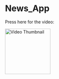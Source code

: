 # News_App
Press here for the video:

<a href="https://drive.google.com/file/d/1ga3PeLWvlcZpGmPbhKg1V0HYZIl-8B2O/view?usp=drive_link">
    <img src="https://i.imgur.com/Sys0JIP.png" alt="Video Thumbnail" width="150">
</a>


